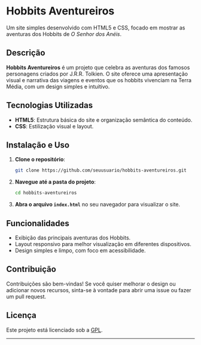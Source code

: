 # Hobbits Aventureiros

Um site simples desenvolvido com HTML5 e CSS, focado em mostrar as aventuras dos Hobbits de *O Senhor dos Anéis*.

## Descrição

**Hobbits Aventureiros** é um projeto que celebra as aventuras dos famosos personagens criados por J.R.R. Tolkien. O site oferece uma apresentação visual e narrativa das viagens e eventos que os hobbits vivenciam na Terra Média, com um design simples e intuitivo.

## Tecnologias Utilizadas

- **HTML5**: Estrutura básica do site e organização semântica do conteúdo.
- **CSS**: Estilização visual e layout.

## Instalação e Uso

1. **Clone o repositório**:
   ```bash
   git clone https://github.com/seuusuario/hobbits-aventureiros.git
   ```
2. **Navegue até a pasta do projeto**:
   ```bash
   cd hobbits-aventureiros
   ```
3. **Abra o arquivo `index.html`** no seu navegador para visualizar o site.

## Funcionalidades

- Exibição das principais aventuras dos Hobbits.
- Layout responsivo para melhor visualização em diferentes dispositivos.
- Design simples e limpo, com foco em acessibilidade.

## Contribuição

Contribuições são bem-vindas! Se você quiser melhorar o design ou adicionar novos recursos, sinta-se à vontade para abrir uma issue ou fazer um pull request.

## Licença

Este projeto está licenciado sob a [GPL](https://www.gnu.org/licenses/gpl-3.0.pt-br.html).

---
